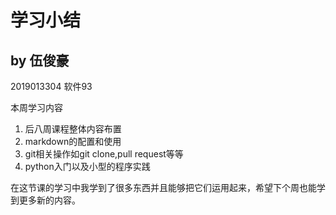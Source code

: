 # 学习小结
## by 伍俊豪
2019013304 软件93

本周学习内容
1. 后八周课程整体内容布置
2. markdown的配置和使用
3. git相关操作如git clone,pull request等等
4. python入门以及小型的程序实践

在这节课的学习中我学到了很多东西并且能够把它们运用起来，希望下个周也能学到更多新的内容。